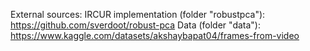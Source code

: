 External sources:
IRCUR implementation (folder "robustpca"): https://github.com/sverdoot/robust-pca
Data (folder "data"): https://www.kaggle.com/datasets/akshaybapat04/frames-from-video